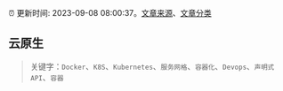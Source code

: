 :alarm_clock: 更新时间: 2023-09-08 08:00:37。[文章来源](/README.md)、[文章分类](/TAGS.md)

## 云原生


> 关键字：`Docker`、`K8S`、`Kubernetes`、`服务网格`、`容器化`、`Devops`、`声明式API`、`容器`



